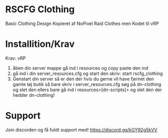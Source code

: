 # RSCFG Clothing

Basic Clothing Design Kopieret af NoPixel Raid Clothes men Kodet til vRP

# Installition/Krav

Krav: vRP

1. åben din server mappe gå ind i resources og copy paste den ind
2. gå ind i din server_resources.cfg og start den skriv: start rscfg_clothing
3. Genstart din server så er den der hvis du gerne vil have fjernet den gamle tøj butik så bare skriv i server_resources.cfg søg på dn-clothing og slet den ellers bare gå ind i resources>[dn-scripts]> og slet den der hedder dn-clothing!

# Support

Join discorden og få fuldt support med! https://discord.gg/kGY92g5kVV
